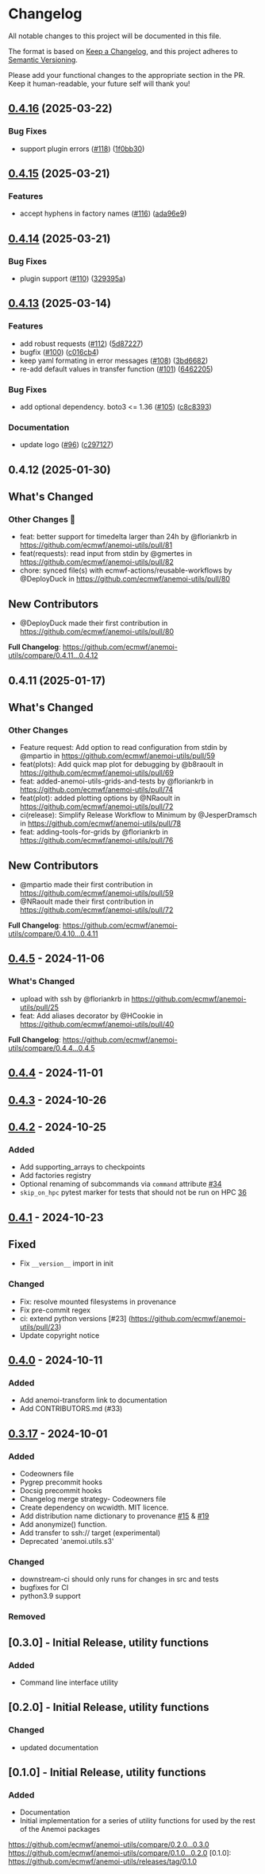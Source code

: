 # Changelog

All notable changes to this project will be documented in this file.

The format is based on [Keep a Changelog](https://keepachangelog.com/en/1.1.0/),
and this project adheres to [Semantic Versioning](https://semver.org/spec/v2.0.0.html).

Please add your functional changes to the appropriate section in the PR.
Keep it human-readable, your future self will thank you!

## [0.4.16](https://github.com/ecmwf/anemoi-utils/compare/0.4.15...0.4.16) (2025-03-22)


### Bug Fixes

* support plugin errors ([#118](https://github.com/ecmwf/anemoi-utils/issues/118)) ([1f0bb30](https://github.com/ecmwf/anemoi-utils/commit/1f0bb30d4d9441e6883c060e35fe4410f0c91833))

## [0.4.15](https://github.com/ecmwf/anemoi-utils/compare/0.4.14...0.4.15) (2025-03-21)


### Features

* accept hyphens in factory names ([#116](https://github.com/ecmwf/anemoi-utils/issues/116)) ([ada96e9](https://github.com/ecmwf/anemoi-utils/commit/ada96e911b592ff9d95d3a93fff5a6aa21cdebbe))

## [0.4.14](https://github.com/ecmwf/anemoi-utils/compare/0.4.13...0.4.14) (2025-03-21)


### Bug Fixes

* plugin support ([#110](https://github.com/ecmwf/anemoi-utils/issues/110)) ([329395a](https://github.com/ecmwf/anemoi-utils/commit/329395a5870cbf59bacb39cb5afea6b91c465b07))

## [0.4.13](https://github.com/ecmwf/anemoi-utils/compare/0.4.12...0.4.13) (2025-03-14)


### Features

* add robust requests ([#112](https://github.com/ecmwf/anemoi-utils/issues/112)) ([5d87227](https://github.com/ecmwf/anemoi-utils/commit/5d87227e6f0b39f087f8a34f238806a2f73480f1))
* bugfix ([#100](https://github.com/ecmwf/anemoi-utils/issues/100)) ([c016cb4](https://github.com/ecmwf/anemoi-utils/commit/c016cb46c23b6a0575d9d843b06fd6b9f71b9f27))
* keep yaml formating in error messages ([#108](https://github.com/ecmwf/anemoi-utils/issues/108)) ([3bd6682](https://github.com/ecmwf/anemoi-utils/commit/3bd66828cf19d8e3d7d3fbed27533161b6285828))
* re-add default values in transfer function ([#101](https://github.com/ecmwf/anemoi-utils/issues/101)) ([6462205](https://github.com/ecmwf/anemoi-utils/commit/6462205ee25fa35a71af047b1fbb04bd3c4ca2c4))


### Bug Fixes

* add optional dependency. boto3 &lt;= 1.36 ([#105](https://github.com/ecmwf/anemoi-utils/issues/105)) ([c8c8393](https://github.com/ecmwf/anemoi-utils/commit/c8c8393ab1e886289541d3aa47a614afe5cd379b))


### Documentation

* update logo ([#96](https://github.com/ecmwf/anemoi-utils/issues/96)) ([c297127](https://github.com/ecmwf/anemoi-utils/commit/c297127e066c92023ca065b3e7d36ac4ab62527e))

## 0.4.12 (2025-01-30)

<!-- Release notes generated using configuration in .github/release.yml at main -->

## What's Changed
### Other Changes 🔗
* feat: better support for timedelta larger than 24h by @floriankrb in https://github.com/ecmwf/anemoi-utils/pull/81
* feat(requests): read input from stdin by @gmertes in https://github.com/ecmwf/anemoi-utils/pull/82
* chore: synced file(s) with ecmwf-actions/reusable-workflows by @DeployDuck in https://github.com/ecmwf/anemoi-utils/pull/80

## New Contributors
* @DeployDuck made their first contribution in https://github.com/ecmwf/anemoi-utils/pull/80

**Full Changelog**: https://github.com/ecmwf/anemoi-utils/compare/0.4.11...0.4.12

## 0.4.11 (2025-01-17)

<!-- Release notes generated using configuration in .github/release.yml at develop -->

## What's Changed
### Other Changes
* Feature request: Add option to read configuration from stdin by @mpartio in https://github.com/ecmwf/anemoi-utils/pull/59
* feat(plots): Add quick map plot for debugging by @b8raoult in https://github.com/ecmwf/anemoi-utils/pull/69
* feat: added-anemoi-utils-grids-and-tests by @floriankrb in https://github.com/ecmwf/anemoi-utils/pull/74
* feat(plot): added plotting options by @NRaoult in https://github.com/ecmwf/anemoi-utils/pull/72
* ci(release): Simplify Release Workflow to Minimum by @JesperDramsch in https://github.com/ecmwf/anemoi-utils/pull/78
* feat: adding-tools-for-grids by @floriankrb in https://github.com/ecmwf/anemoi-utils/pull/76

## New Contributors
* @mpartio made their first contribution in https://github.com/ecmwf/anemoi-utils/pull/59
* @NRaoult made their first contribution in https://github.com/ecmwf/anemoi-utils/pull/72

**Full Changelog**: https://github.com/ecmwf/anemoi-utils/compare/0.4.10...0.4.11

## [0.4.5](https://github.com/ecmwf/anemoi-utils/compare/0.4.4...0.4.5) - 2024-11-06

### What's Changed

* upload with ssh by @floriankrb in https://github.com/ecmwf/anemoi-utils/pull/25
* feat: Add aliases decorator by @HCookie in https://github.com/ecmwf/anemoi-utils/pull/40

**Full Changelog**: https://github.com/ecmwf/anemoi-utils/compare/0.4.4...0.4.5

## [0.4.4](https://github.com/ecmwf/anemoi-utils/compare/0.4.3...0.4.4) - 2024-11-01

## [0.4.3](https://github.com/ecmwf/anemoi-utils/compare/0.4.1...0.4.3) - 2024-10-26

## [0.4.2](https://github.com/ecmwf/anemoi-utils/compare/0.4.1...0.4.2) - 2024-10-25

### Added

- Add supporting_arrays to checkpoints
- Add factories registry
- Optional renaming of subcommands via `command` attribute [#34](https://github.com/ecmwf/anemoi-utils/pull/34)
- `skip_on_hpc` pytest marker for tests that should not be run on HPC [36](https://github.com/ecmwf/anemoi-utils/pull/36)

## [0.4.1](https://github.com/ecmwf/anemoi-utils/compare/0.4.0...0.4.1) - 2024-10-23

## Fixed

- Fix `__version__` import in init

### Changed

- Fix: resolve mounted filesystems in provenance
- Fix pre-commit regex
- ci: extend python versions [#23] (https://github.com/ecmwf/anemoi-utils/pull/23)
- Update copyright notice

## [0.4.0](https://github.com/ecmwf/anemoi-utils/compare/0.3.18...0.4.0) - 2024-10-11

### Added

- Add anemoi-transform link to documentation
- Add CONTRIBUTORS.md (#33)

## [0.3.17](https://github.com/ecmwf/anemoi-utils/compare/0.3.13...0.3.17) - 2024-10-01

### Added

- Codeowners file
- Pygrep precommit hooks
- Docsig precommit hooks
- Changelog merge strategy- Codeowners file
- Create dependency on wcwidth. MIT licence.
- Add distribution name dictionary to provenance [#15](https://github.com/ecmwf/anemoi-utils/pull/15) & [#19](https://github.com/ecmwf/anemoi-utils/pull/19)
- Add anonymize() function.
- Add transfer to ssh:// target (experimental)
- Deprecated 'anemoi.utils.s3'

### Changed

- downstream-ci should only runs for changes in src and tests
- bugfixes for CI
- python3.9 support

### Removed

## [0.3.0] - Initial Release, utility functions

### Added

- Command line interface utility

## [0.2.0] - Initial Release, utility functions

### Changed

- updated documentation

## [0.1.0] - Initial Release, utility functions

### Added

- Documentation
- Initial implementation for a series of utility functions for used by the rest of the Anemoi packages

<!-- Add Git Diffs for Links above -->
https://github.com/ecmwf/anemoi-utils/compare/0.2.0...0.3.0
https://github.com/ecmwf/anemoi-utils/compare/0.1.0...0.2.0
[0.1.0]: https://github.com/ecmwf/anemoi-utils/releases/tag/0.1.0
